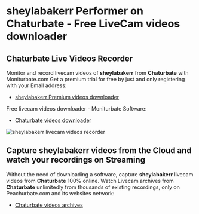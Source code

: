 # sheylabakerr Performer on Chaturbate - Free LiveCam videos downloader

## Chaturbate Live Videos Recorder

Monitor and record livecam videos of **sheylabakerr** from **Chaturbate** with Moniturbate.com
Get a premium trial for free by just and only registering with your Email address:
* [sheylabakerr Premium videos downloader](https://moniturbate.com/request-demo-licence-key.html)

Free livecam videos downloader - Moniturbate Software:
* [Chaturbate videos downloader](https://moniturbate.com/moniturbate-download-software.html)

![sheylabakerr livecam videos recorder](https://peachurnet.com/templates/moniturbate-software.png)


## Capture sheylabakerr videos from the Cloud and watch your recordings on Streaming

Without the need of downloading a software, capture **sheylabakerr** livecam videos from **Chaturbate** 100% online.
Watch Livecam archives from **Chaturbate** unlimitedly from thousands of existing recordings, only on Peachurbate.com and its websites network:
* [Chaturbate videos archives](https://peachurnet.com/)
